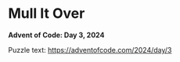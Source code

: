 # Mull It Over

**Advent of Code: Day 3, 2024**

Puzzle text: <https://adventofcode.com/2024/day/3>
